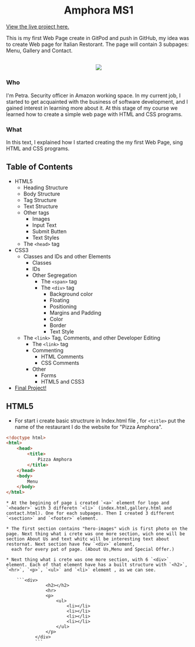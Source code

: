 <h1 align="center">Amphora MS1</h1>

[View the live project here.](https://8000-edfec628-a3ee-44df-a81f-735ddd00892b.ws-eu03.gitpod.io/)

This is my first Web Page create in GitPod and push in GitHub, my idea was to create Web page for Italian Restorant.
The page will contain 3 subpages: Menu, Gallery and Contact. 

<h2 align="center"><img src="https://8000-edfec628-a3ee-44df-a81f-735ddd00892b.ws-eu03.gitpod.io/"></h2>

   ### Who

   I'm Petra. Security officer in Amazon working space. In my current job, I started to get acquainted with the business of software development, and I gained interest in learning more about it.
   At this stage of my course we learned how to create a simple web page with HTML and CSS programs.

   ### What

   In this text, I explained how I started creating the my first Web Page, sing HTML and CSS programs. 

   ## Table of Contents
 * HTML5
	* Heading Structure
    * Body Structure
	* Tag Structure
	* Text Structure
	* Other tags
		* Images
		* Input Text
		* Submit Butten
		* Text Styles
	* The `<head>` tag
 * CSS3
	* Classes and IDs and other Elements
		* Classes
		* IDs
		* Other Segregation
			* The `<span>` tag
			* The `<div>` tag
				* Background color
				* Floating
				* Positioning
				* Margins and Padding
                * Color
                * Border
                * Text Style		
	* The `<link>` Tag, Comments, and other Developer Editing
		* The `<link>` tag
		* Commenting
			* HTML Comments
			* CSS Comments
		* Other 
			* Forms
			* HTML5 and CSS3       
 * [Final Project!](https://8000-edfec628-a3ee-44df-a81f-735ddd00892b.ws-eu03.gitpod.io/)

## HTML5

   * For start i create basic structrure in Index.html file , for `<title>` put the name of the restaurant I do the website for "Pizza Amphora".

```html
<!doctype html>
<html>
	<head>
		<title>
			Pizza Amphora
		</title>
	</head>
	<body>
		Menu	
	</body>
</html>
```

    * At the begining of page i created `<a>` element for logo and `<header>` with 3 differetn `<li>` (index.html,gallery.html and contact.html). One for each subpages. Then I created 3 different `<section>` and `<footer>` element. 

    * The first section contains "hero-images" wich is first photo on the page. Next thing what i crete was one more section, wich one will be section About Us and text whitc will be interesting text about restornat. Next section have few `<div>` element, 
      each for every pat of page. (About Us,Menu and Special Offer.)

    * Next thing what i crete was one more section, with 6 `<div>` element. Each of that element have has a built structure with `<h2>`, `<hr>`, `<p>`, `<ul>` and `<li>` elememt , as we can see. 
         
        ```<div>
                   <h2></h2>
                   <hr>
                   <p>
                       <ul>
                           <li></li>
                           <li></li>
                           <li></li>
                           <li></li>
                       </ul>
                   </p>
               </div>
               ```

